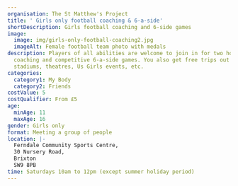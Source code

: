```yaml
---
organisation: The St Matthew's Project
title: ' Girls only football coaching & 6-a-side'
shortDescription: Girls football coaching and 6-side games
image:
  image: img/girls-only-football-coaching2.jpg
  imageAlt: Female football team photo with medals
description: Players of all abilities are welcome to join in for two hours of
  coaching and competitive 6-a-side games. You also get free trips out to
  stadiums, theatres, Us Girls events, etc.
categories:
  category1: My Body
  category2: Friends
costValue: 5
costQualifier: From £5
age:
  minAge: 11
  maxAge: 16
gender: Girls only
format: Meeting a group of people
location: |-
  Ferndale Community Sports Centre,
  30 Nursery Road,
  Brixton
  SW9 8PB
time: Saturdays 10am to 12pm (except summer holiday period)
---
```

